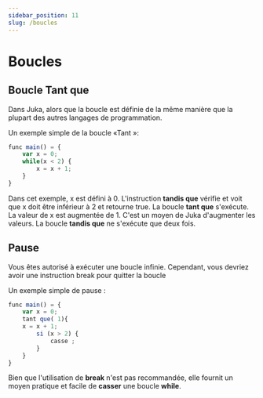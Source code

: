 ```yaml
---
sidebar_position: 11
slug: /boucles
---
```


# Boucles

## Boucle Tant que

Dans Juka, alors que la boucle est définie de la même manière que la plupart des autres langages de programmation.

Un exemple simple de la boucle «Tant »:

```jsx
func main() = {
    var x = 0;
    while(x < 2) {
        x = x + 1;
    }
}
```

Dans cet exemple, x est défini à 0. L'instruction **tandis que** vérifie et voit que x doit être inférieur à 2 et retourne true. La boucle **tant que** s'exécute. La valeur de x est augmentée de 1. C'est un moyen de Juka d'augmenter les valeurs. La boucle **tandis que** ne s'exécute que deux fois.

## Pause

Vous êtes autorisé à exécuter une boucle infinie. Cependant, vous devriez avoir une instruction break pour quitter la boucle

Un exemple simple de pause :

```jsx
func main() = {
    var x = 0;
    tant que( 1){
    x = x + 1;
        si (x > 2) {
            casse ;
        }
    }
}
```

Bien que l'utilisation de **break** n'est pas recommandée, elle fournit un moyen pratique et facile de **casser** une boucle **while**.
